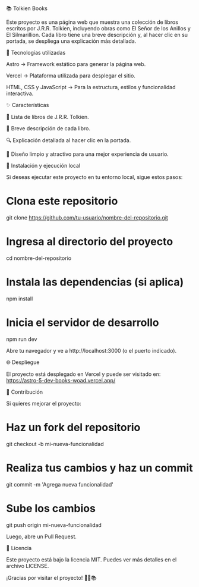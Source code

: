 📚 Tolkien Books

Este proyecto es una página web que muestra una colección de libros escritos por J.R.R. Tolkien, incluyendo obras como El Señor de los Anillos y El Silmarillion. Cada libro tiene una breve descripción y, al hacer clic en su portada, se despliega una explicación más detallada.

🚀 Tecnologías utilizadas

Astro → Framework estático para generar la página web.

Vercel → Plataforma utilizada para desplegar el sitio.

HTML, CSS y JavaScript → Para la estructura, estilos y funcionalidad interactiva.

✨ Características

📖 Lista de libros de J.R.R. Tolkien.

📝 Breve descripción de cada libro.

🔍 Explicación detallada al hacer clic en la portada.

🎨 Diseño limpio y atractivo para una mejor experiencia de usuario.

📂 Instalación y ejecución local

Si deseas ejecutar este proyecto en tu entorno local, sigue estos pasos:

# Clona este repositorio
git clone https://github.com/tu-usuario/nombre-del-repositorio.git

# Ingresa al directorio del proyecto
cd nombre-del-repositorio

# Instala las dependencias (si aplica)
npm install

# Inicia el servidor de desarrollo
npm run dev

Abre tu navegador y ve a http://localhost:3000 (o el puerto indicado).

🌐 Despliegue

El proyecto está desplegado en Vercel y puede ser visitado en:
https://astro-5-dev-books-woad.vercel.app/

🤝 Contribución

Si quieres mejorar el proyecto:

# Haz un fork del repositorio
git checkout -b mi-nueva-funcionalidad

# Realiza tus cambios y haz un commit
git commit -m 'Agrega nueva funcionalidad'

# Sube los cambios
git push origin mi-nueva-funcionalidad

Luego, abre un Pull Request.

📜 Licencia

Este proyecto está bajo la licencia MIT. Puedes ver más detalles en el archivo LICENSE.

¡Gracias por visitar el proyecto! 🧙‍♂️📚
